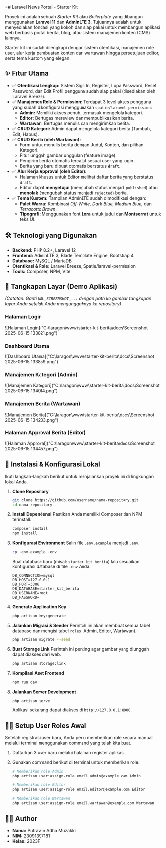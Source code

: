 =# Laravel News Portal - Starter Kit

Proyek ini adalah sebuah *Starter Kit* atau *Boilerplate* yang dibangun menggunakan **Laravel 11** dan **AdminLTE 3**. Tujuannya adalah untuk menyediakan fondasi yang kokoh dan siap pakai untuk membangun aplikasi web berbasis portal berita, blog, atau sistem manajemen konten (CMS) lainnya.

Starter kit ini sudah dilengkapi dengan sistem otentikasi, manajemen role user, alur kerja pembuatan konten dari wartawan hingga persetujuan editor, serta tema kustom yang elegan.

## ✨ Fitur Utama

-   ✅ **Otentikasi Lengkap:** Sistem Sign In, Register, Lupa Password, Reset Password, dan Edit Profil pengguna sudah siap pakai (disediakan oleh Laravel Breeze).
-   ✅ **Manajemen Role & Permission:** Terdapat 3 level akses pengguna yang sudah dikonfigurasi menggunakan `spatie/laravel-permission`:
    -   **Admin:** Memiliki akses penuh, termasuk mengelola kategori.
    -   **Editor:** Bertugas mereview dan mempublikasikan berita.
    -   **Wartawan:** Bertugas menulis dan mengirimkan berita.
-   ✅ **CRUD Kategori:** Admin dapat mengelola kategori berita (Tambah, Edit, Hapus).
-   ✅ **CRUD Berita (oleh Wartawan):**
    -   Form untuk menulis berita dengan Judul, Konten, dan pilihan Kategori.
    -   Fitur unggah gambar unggulan (feature image).
    -   Pengirim berita otomatis tercatat sesuai user yang login.
    -   Berita yang baru dibuat otomatis berstatus **`draft`**.
-   ✅ **Alur Kerja Approval (oleh Editor):**
    -   Halaman khusus untuk Editor melihat daftar berita yang berstatus `draft`.
    -   Editor dapat **menyetujui** (mengubah status menjadi `published`) atau **menolak** (mengubah status menjadi `rejected`) berita.
-   ✅ **Tema Kustom:** Tampilan AdminLTE sudah dimodifikasi dengan:
    -   **Palet Warna:** Kombinasi *Off-White, Dark Blue, Medium Blue,* dan *Terracotta Brown*.
    -   **Tipografi:** Menggunakan font **Lora** untuk judul dan **Montserrat** untuk teks UI.

## 🛠️ Teknologi yang Digunakan

-   **Backend:** PHP 8.2+, Laravel 12
-   **Frontend:** AdminLTE 3, Blade Template Engine, Bootstrap 4
-   **Database:** MySQL / MariaDB
-   **Otentikasi & Role:** Laravel Breeze, Spatie/laravel-permission
-   **Tools:** Composer, NPM, Vite

## 📸 Tangkapan Layar (Demo Aplikasi)

*(Catatan: Ganti `URL_SCREENSHOT_...` dengan path ke gambar tangkapan layar Anda setelah Anda mengunggahnya ke repository)*

### Halaman Login
![Halaman Login]("C:\laragon\www\starter-kit-berita\docs\Screenshot 2025-06-15 133821.png")

### Dashboard Utama
![Dashboard Utama]("C:\laragon\www\starter-kit-berita\docs\Screenshot 2025-06-15 133859.png")

### Manajemen Kategori (Admin)
![Manajemen Kategori]("C:\laragon\www\starter-kit-berita\docs\Screenshot 2025-06-15 134014.png")

### Manajemen Berita (Wartawan)
![Manajemen Berita]("C:\laragon\www\starter-kit-berita\docs\Screenshot 2025-06-15 134233.png")

### Halaman Approval Berita (Editor)
![Halaman Approval]("C:\laragon\www\starter-kit-berita\docs\Screenshot 2025-06-15 134457.png")


## 🚀 Instalasi & Konfigurasi Lokal

Ikuti langkah-langkah berikut untuk menjalankan proyek ini di lingkungan lokal Anda.

1.  **Clone Repository**
    ```bash
    git clone https://github.com/username/nama-repository.git
    cd nama-repository
    ```

2.  **Install Dependensi**
    Pastikan Anda memiliki Composer dan NPM terinstall.
    ```bash
    composer install
    npm install
    ```

3.  **Konfigurasi Environment**
    Salin file `.env.example` menjadi `.env`.
    ```bash
    cp .env.example .env
    ```
    Buat database baru (misal: `starter_kit_berita`) lalu sesuaikan konfigurasi database di file `.env` Anda.
    ```env
    DB_CONNECTION=mysql
    DB_HOST=127.0.0.1
    DB_PORT=3306
    DB_DATABASE=starter_kit_berita
    DB_USERNAME=root
    DB_PASSWORD=
    ```

4.  **Generate Application Key**
    ```bash
    php artisan key:generate
    ```

5.  **Jalankan Migrasi & Seeder**
    Perintah ini akan membuat semua tabel database dan mengisi tabel `roles` (Admin, Editor, Wartawan).
    ```bash
    php artisan migrate --seed
    ```

6.  **Buat Storage Link**
    Perintah ini penting agar gambar yang diunggah dapat diakses dari web.
    ```bash
    php artisan storage:link
    ```

7.  **Kompilasi Aset Frontend**
    ```bash
    npm run dev
    ```

8.  **Jalankan Server Development**
    ```bash
    php artisan serve
    ```
    Aplikasi sekarang dapat diakses di `http://127.0.0.1:8000`.

## 🧑‍💻 Setup User Roles Awal

Setelah registrasi user baru, Anda perlu memberikan role secara manual melalui terminal menggunakan command yang telah kita buat.

1.  Daftarkan 3 user baru melalui halaman register aplikasi.
2.  Gunakan command berikut di terminal untuk memberikan role:

    ```bash
    # Memberikan role Admin
    php artisan user:assign-role email.admin@example.com Admin

    # Memberikan role Editor
    php artisan user:assign-role email.editor@example.com Editor

    # Memberikan role Wartawan
    php artisan user:assign-role email.wartawan@example.com Wartawan
    ```

## 👨‍🎓 Author

-   **Nama:** Putrawin Adha Muzakki
-   **NIM:** 23091397181
-   **Kelas:** 2023F